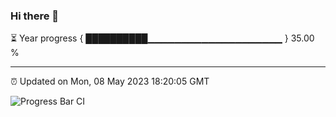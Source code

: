 ### Hi there 👋

⏳ Year progress { ██████████▁▁▁▁▁▁▁▁▁▁▁▁▁▁▁▁▁▁▁▁ } 35.00 %

---

⏰ Updated on Mon, 08 May 2023 18:20:05 GMT

![Progress Bar CI](https://github.com/ZhaoGui/ZhaoGui/workflows/Progress%20Bar%20CI/badge.svg)

